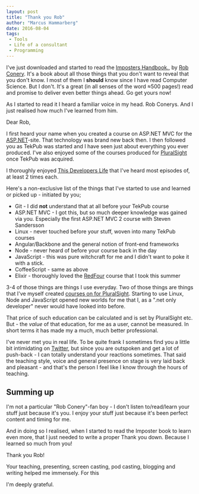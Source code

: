 ```yaml
---
layout: post
title: "Thank you Rob"
author: "Marcus Hammarberg"
date: 2016-08-04
tags:
 - Tools
 - Life of a consultant
 - Programming
---
```


I've just downloaded and started to read the [Imposters Handbook.](https://bigmachine.io/imposter/), by [Rob Conery](http://rob.conery.io/). It's a book about all those things that you don't want to reveal that you don't know. I most of them I **should** know since I have read Computer Science. But I don't. It's a great (in all senses of the word ≈500 pages!) read  and promise to deliver even better things ahead. Go get yours now! 

As I started to read it I heard a familiar voice in my head. Rob Conerys. And I just realised how much I've learned from him. 

<a name='more'></a>

Dear Rob,

I first heard your name when you created a course on ASP.NET MVC for the [ASP.NET](http://ASP.NET)-site. That technology was brand new back then. I then followed you as TekPub was started and I have seen just about everything you ever produced. I've also enjoyed some of the courses produced for [PluralSight](http://www.pluralsight.com) once TekPub was acquired. 

I thoroughly enjoyed [This Developers Life](http://thisdeveloperslife.com/) that I've heard most episodes of, at least 2 times each. 

Here's a non-exclusive list of the things that I've started to use and learned or picked up - initiated by you; 

* Git - I did **not** understand that at all before your TekPub course
* ASP.NET MVC - I got this, but so much deeper knowledge was gained via you. Especially the first ASP.NET MVC 2 course with Steven Sandersson
* Linux - never touched before your stuff, woven into many TekPub courses
* Angular/Backbone and the general notion of front-end frameworks
* Node - never heard of before your course back in the day
* JavaScript - this was pure witchcraft for me and I didn't want to poke it with a stick. 
* CoffeeScript - same as above
* Elixir - thoroughly loved the [RedFour](http://www.redfour.io/) course that I took this summer

3-4 of those things are things I use everyday. Two of those things are things that I've myself created [courses on for PluralSight](http://app.pluralsight.com/author/marcus-hammarberg). Starting to use Linux, Node and JavaScript opened new worlds for me that I, as a ".net only developer" never would have looked into before. 

That price of such education can be calculated and is set by PluralSight etc. But - the *value* of that education, for me as a user, cannot be measured. In short terms it has made my a much, much better professional. 

I've never met you in real life. To be quite frank I sometimes find you a little bit intimidating on [Twitter](https://twitter.com/robconery), but since you are outspoken and get a lot of push-back - I can totally understand your reactions sometimes. That said the teaching style, voice and general presence on stage is very laid back and pleasant - and that's the person I feel like I know through the hours of teaching.

## Summing up

I'm not a particular "Rob Conery"-fan boy - I don't listen to/read/learn your stuff just because it's you. I enjoy your stuff just because it's been perfect content and timing for me. 

And in doing so I realised, when I started to read the Imposter book to learn even more, that I just needed to write a proper Thank you down. Because I learned so much from you!

Thank you Rob! 

Your teaching, presenting, screen casting, pod casting, blogging and writing helped me immensely. For this 

I'm deeply grateful.